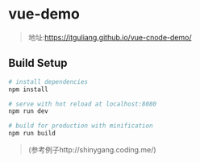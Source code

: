 # vue-demo

> 地址:https://itguliang.github.io/vue-cnode-demo/

## Build Setup

``` bash
# install dependencies
npm install

# serve with hot reload at localhost:8080
npm run dev

# build for production with minification
npm run build
```
> (参考例子http://shinygang.coding.me/)